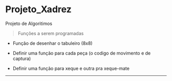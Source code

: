 # Projeto_Xadrez
 Projeto de Algoritimos

>Funções a serem programadas

- Função de desenhar o tabuleiro (8x8)

- Definir uma função para cada peça (o codigo de movimento e de captura)

- Definir uma função para xeque e outra pra xeque-mate
 
-----------------------------------------------------------------------------------